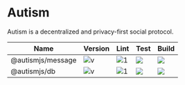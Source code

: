 # Autism

Autism is a decentralized and privacy-first social protocol.

| Name  | Version | Lint | Test | Build |
| ------------- | ------------- | ------------- | ------------- | ------------- |
| @autismjs/message  | ![v](https://img.shields.io/npm/v/@autismjs/message) | ![1](https://img.shields.io/github/actions/workflow/status/autism-org/monorepo/autism-message-lint.yaml) | ![](https://img.shields.io/github/actions/workflow/status/autism-org/monorepo/autism-message-test.yaml) | ![](https://img.shields.io/github/actions/workflow/status/autism-org/monorepo/autism-message-build.yaml) |
| @autismjs/db  | ![v](https://img.shields.io/npm/v/@autismjs/db) | ![1](https://img.shields.io/github/actions/workflow/status/autism-org/monorepo/autism-db-lint.yaml) | ![](https://img.shields.io/github/actions/workflow/status/autism-org/monorepo/autism-db-test.yaml) | ![](https://img.shields.io/github/actions/workflow/status/autism-org/monorepo/autism-db-build.yaml) |

